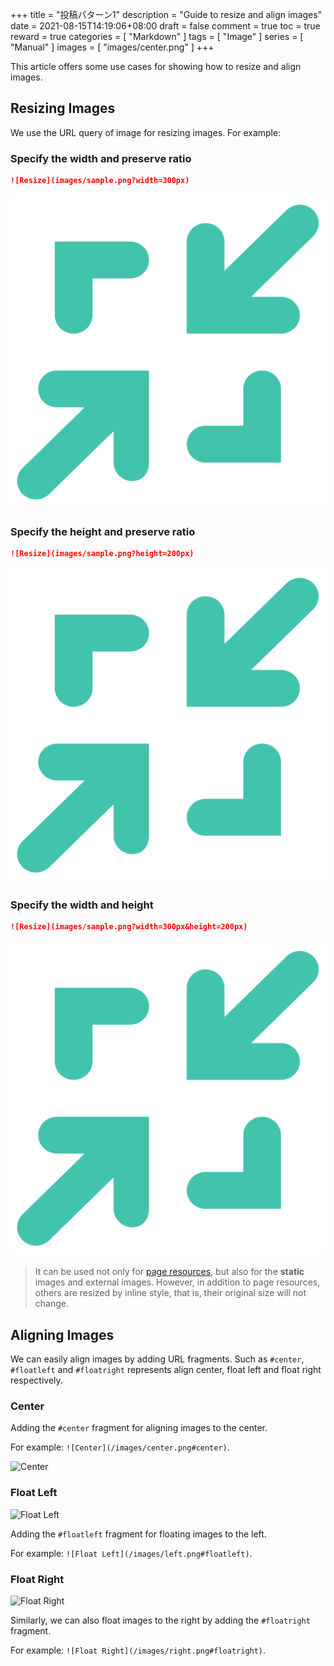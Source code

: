 +++
title = "投稿パターン1"
description = "Guide to resize and align images"
date = 2021-08-15T14:19:06+08:00
draft = false
comment = true
toc = true
reward = true
categories = [
  "Markdown"
]
tags = [
  "Image"
]
series = [
  "Manual"
]
images = [
  "images/center.png"
]
+++

This article offers some use cases for showing how to resize and align images.
<!--more-->

## Resizing Images

We use the URL query of image for resizing images. For example:

### Specify the width and preserve ratio

```markdown
![Resize](images/sample.png?width=300px)
```

![Resize](images/sample.png?width=300px)

### Specify the height and preserve ratio

```markdown
![Resize](images/sample.png?height=200px)
```

![Resize](images/sample.png?height=200px)

### Specify the width and height

```markdown
![Resize](images/sample.png?width=300px&height=200px)
```

![Resize](images/sample.png?width=300px&height=200px)

> It can be used not only for [page resources](https://gohugo.io/content-management/page-resources/), but also for the **static** images and external images. 
> However, in addition to page resources, others are resized by inline style, that is, their original size will not change.

## Aligning Images

We can easily align images by adding URL fragments. Such as `#center`, `#floatleft` and `#floatright` represents align center, float left and float right respectively.

### Center

Adding the `#center` fragment for aligning images to the center.

For example: `![Center](/images/center.png#center)`.

![Center](/images/center.png#center)

### Float Left

![Float Left](/images/left.png#floatleft)

Adding the `#floatleft` fragment for floating images to the left.

For example: `![Float Left](/images/left.png#floatleft)`.

### Float Right

![Float Right](/images/right.png#floatright)

Similarly, we can also float images to the right by adding the `#floatright` fragment.

For example: `![Float Right](/images/right.png#floatright)`.
